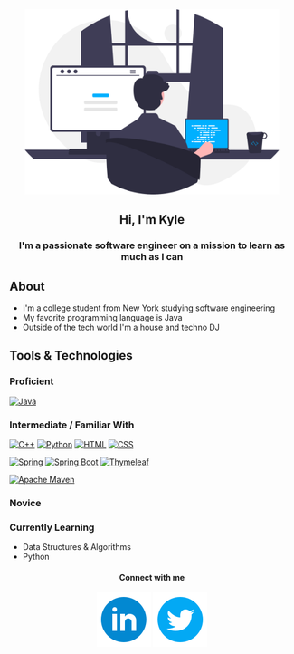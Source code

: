 <div id="header" align="center">
    <img src="images/programmer.svg" width="450px" alt="programmer">
    <h2>Hi, I'm Kyle</h2>
</div>

<h3 align="center">I'm a passionate software engineer on a mission to learn as much as I can</h3>

## About
* I'm a college student from New York studying software engineering
* My favorite programming language is Java
* Outside of the tech world I'm a house and techno DJ

## Tools & Technologies
### Proficient
[![Java](https://img.shields.io/badge/-Java-007396?logo=Java&labelColor=gray&style=for-the-badge)](https://jdk.java.net/17/)

### Intermediate / Familiar With
[![C++](https://img.shields.io/badge/-C++-00599C?logo=Cplusplus&labelColor=gray&style=for-the-badge)](https://cplusplus.com/) [![Python](https://img.shields.io/badge/-Python-3776AB?logo=Python&logoColor=white&labelColor=gray&style=for-the-badge)](http://python.org) [![HTML](https://img.shields.io/badge/-HTML-E34F26?logo=html5&logoColor=white&labelColor=gray&style=for-the-badge)](https://developer.mozilla.org/en-US/docs/Web/HTML) [![CSS](https://img.shields.io/badge/-CSS-1572B6?logo=css3&logoColor=white&labelColor=gray&style=for-the-badge)](https://developer.mozilla.org/en-US/docs/Web/HTML)

[![Spring](https://img.shields.io/badge/-Spring-6DB33F?logo=spring&logoColor=white&labelColor=gray&style=for-the-badge)](https://spring.io) [![Spring Boot](https://img.shields.io/badge/-Spring%20Boot-6DB33F?logo=springboot&logoColor=white&labelColor=gray&style=for-the-badge)](https://spring.io) [![Thymeleaf](https://img.shields.io/badge/-Thymeleaf-005F0F?logo=thymeleaf&logoColor=white&labelColor=gray&style=for-the-badge)](https://www.thymeleaf.org)

[![Apache Maven](https://img.shields.io/badge/-Maven-C71A36?&logo=Apache%20Maven&logoColor=white&labelColor=grey&style=for-the-badge)](https://maven.apache.org/)


### Novice

### Currently Learning
* Data Structures & Algorithms
* Python

<h4 align="center">Connect with me</h4>
<p align="center">
    <a href="https://www.linkedin.com/in/kyleryvn/"><img src="images/logos/linkedin-circle.svg"></a> <img src="images/logos/twitter-circle.svg">
</p>